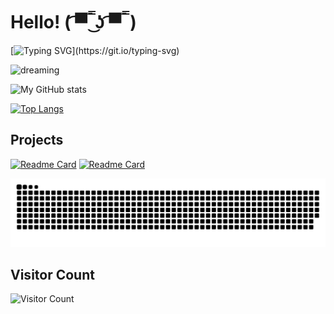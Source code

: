 # Hello! ( ͡▀̿ ̿ ͜ʖ ͡▀̿ ̿ )
[![Typing SVG](https://readme-typing-svg.demolab.com?font=Montserrat&weight=600&size=50&duration=2000&pause=1000&color=FFA6C9&center=true&vCenter=true&width=1000&height=100&lines=Welcome+To+My+Github+Prof.;Kirby+is+Sleeping+So+Stay+Silent.)](https://git.io/typing-svg)

![dreaming](https://user-images.githubusercontent.com/86033049/215239570-27af3fba-02f7-4ace-8685-8ce78594832f.gif)

![My GitHub stats](https://github-readme-stats-git-masterrstaa-rickstaa.vercel.app/api?username=ZaRamen&count_private=true&theme=dark)

[![Top Langs](https://github-readme-stats-git-masterrstaa-rickstaa.vercel.app/api/top-langs/?username=ZaRamen&layout=compact&theme=dark)](https://github.com/ZaRamen/github-readme-stats)


## Projects
[![Readme Card](https://github-readme-stats.vercel.app/api/pin/?username=ZaRamen&repo=Survive-the-Infected&theme=dracula)](https://github.com/ZaRamen/Survive-the-Infected)
[![Readme Card](https://github-readme-stats.vercel.app/api/pin/?username=ZaRamen&repo=World-Hardest-Game-Clone&theme=dracula)](https://github.com/ZaRamen/World-Hardest-Game-Clone)


![snake gif](https://github.com/ZaRamen/ZaRamen/blob/output/github-contribution-grid-snake.svg)

## Visitor Count
![Visitor Count](https://profile-counter.glitch.me/ZaRamen/count.svg)

<!--
**ZaRamen/ZaRamen** is a ✨ _special_ ✨ repository because its `README.md` (this file) appears on your GitHub profile.
Here are some ideas to get you started:
-->

